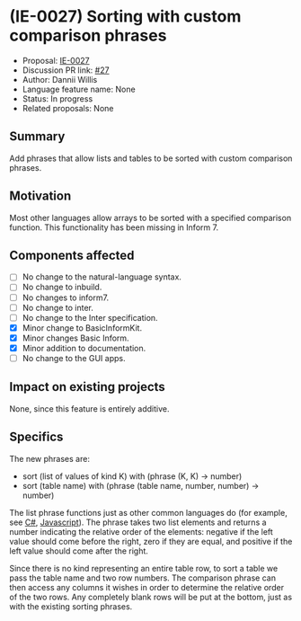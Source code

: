 # (IE-0027) Sorting with custom comparison phrases

* Proposal: [IE-0027](0027-sorting-with-phrases.md)
* Discussion PR link: [#27](https://github.com/ganelson/inform-evolution/pull/27)
* Author: Dannii Willis
* Language feature name: None
* Status: In progress
* Related proposals: None

## Summary

Add phrases that allow lists and tables to be sorted with custom comparison
phrases.

## Motivation

Most other languages allow arrays to be sorted with a specified comparison
function. This functionality has been missing in Inform 7.

## Components affected

- [ ] No change to the natural-language syntax.
- [ ] No change to inbuild.
- [ ] No changes to inform7.
- [ ] No change to inter.
- [ ] No change to the Inter specification.
- [x] Minor change to BasicInformKit.
- [x] Minor changes Basic Inform.
- [x] Minor addition to documentation.
- [ ] No change to the GUI apps.

## Impact on existing projects

None, since this feature is entirely additive.

## Specifics

The new phrases are:

- sort (list of values of kind K) with (phrase (K, K) -> number)
- sort (table name) with (phrase (table name, number, number) -> number)

The list phrase functions just as other common languages do (for example, see
[C#](https://learn.microsoft.com/en-us/dotnet/api/system.collections.icomparer.compare?view=net-7.0#system-collections-icomparer-compare(system-object-system-object)),
[Javascript](https://developer.mozilla.org/en-US/docs/Web/JavaScript/Reference/Global_Objects/Array/sort)).
The phrase takes two list elements and returns a number indicating the relative
order of the elements: negative if the left value should come before the right,
zero if they are equal, and positive if the left value should come after the right.

Since there is no kind representing an entire table row, to sort a table we pass
the table name and two row numbers. The comparison phrase can then access any
columns it wishes in order to determine the relative order of the two rows. Any
completely blank rows will be put at the bottom, just as with the existing sorting
phrases.